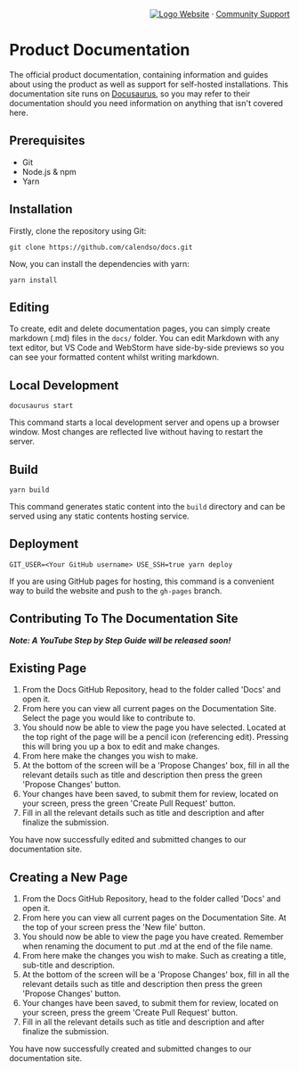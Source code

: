 <!-- PROJECT LOGO -->
<div align="right">
  <a href="https://github.com/calendso/calendso">
    <img src="https://user-images.githubusercontent.com/8019099/133430653-24422d2a-3c8d-4052-9ad6-0580597151ee.png" alt="Logo">
  </a>
  <a href="https://cal.com">Website</a>
  ·
  <a href="https://github.com/calendso/docs/issues">Community Support</a>
</div>

# Product Documentation

The official product documentation, containing information and guides about using the product as well as support for self-hosted installations. This documentation site runs on [Docusaurus](https://docusaurus.io), so you may refer to their documentation should you need information on anything that isn't covered here.

## Prerequisites
- Git
- Node.js & npm
- Yarn

## Installation
Firstly, clone the repository using Git:
```console
git clone https://github.com/calendso/docs.git
```

Now, you can install the dependencies with yarn:
```console
yarn install
```

## Editing
To create, edit and delete documentation pages, you can simply create markdown (.md) files in the `docs/` folder. You can edit Markdown with any text editor, but VS Code and WebStorm have side-by-side previews so you can see your formatted content whilst writing markdown.

## Local Development

```console
docusaurus start
```

This command starts a local development server and opens up a browser window. Most changes are reflected live without having to restart the server.

## Build

```console
yarn build
```

This command generates static content into the `build` directory and can be served using any static contents hosting service.

## Deployment

```console
GIT_USER=<Your GitHub username> USE_SSH=true yarn deploy
```

If you are using GitHub pages for hosting, this command is a convenient way to build the website and push to the `gh-pages` branch.

## Contributing To The Documentation Site

***Note: A YouTube Step by Step Guide will be released soon!***

## Existing Page

1. From the Docs GitHub Repository, head to the folder called 'Docs' and open it.
2. From here you can view all current pages on the Documentation Site. Select the page you would like to contribute to.
3. You should now be able to view the page you have selected. Located at the top right of the page will be a pencil icon (referencing edit). Pressing this will bring you up a box to edit and make changes.
4. From here make the changes you wish to make.
5. At the bottom of the screen will be a 'Propose Changes' box, fill in all the relevant details such as title and description then press the green 'Propose Changes' button.
6. Your changes have been saved, to submit them for review, located on your screen, press the green 'Create Pull Request' button.
7. Fill in all the relevant details such as title and description and after finalize the submission.

You have now successfully edited and submitted changes to our documentation site.

## Creating a New Page

1. From the Docs GitHub Repository, head to the folder called 'Docs' and open it.
2. From here you can view all current pages on the Documentation Site. At the top of your screen press the 'New file' button.
3. You should now be able to view the page you have created. Remember when renaming the document to put .md at the end of the file name.
4. From here make the changes you wish to make. Such as creating a title, sub-title and description.
5. At the bottom of the screen will be a 'Propose Changes' box, fill in all the relevant details such as title and description then press the green 'Propose Changes' button.
6. Your changes have been saved, to submit them for review, located on your screen, press the greem 'Create Pull Request' button.
7. Fill in all the relevant details such as title and description and after finalize the submission.

You have now successfully created and submitted changes to our documentation site.

